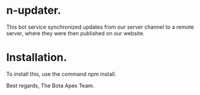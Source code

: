 # n-updater.
 This bot service synchronized updates from our server channel to a remote server, where they were then published on our website.

 # Installation.
  To install this, use the command npm install.

Best regards, The Bota Apex Team. 
